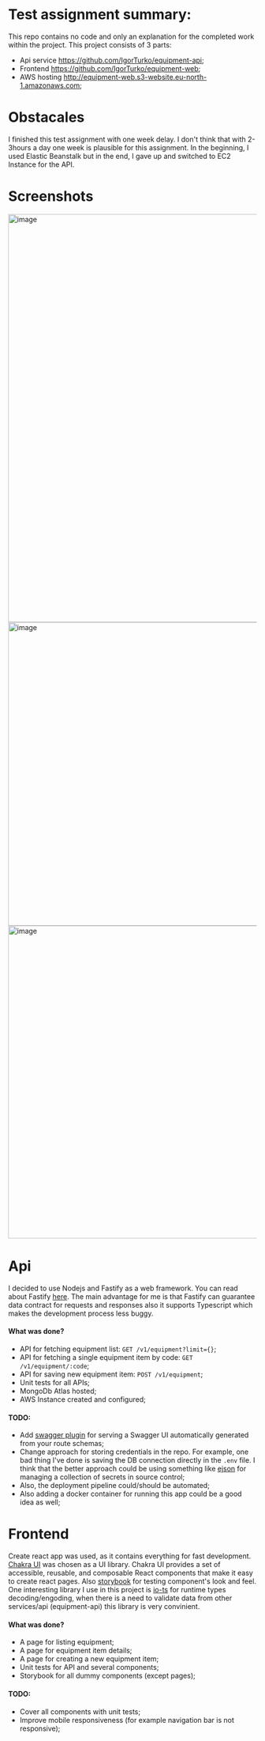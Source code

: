 # Test assignment summary:
This repo contains no code and only an explanation for the completed work within the project.
This project consists of 3 parts:
- Api service https://github.com/IgorTurko/equipment-api;
- Frontend https://github.com/IgorTurko/equipment-web;
- AWS hosting http://equipment-web.s3-website.eu-north-1.amazonaws.com;

# Obstacales
I finished this test assignment with one week delay. I don't think that with 2-3hours a day one week is plausible for this assignment. In the beginning, I used Elastic Beanstalk but in the end, I gave up and switched to EC2 Instance for the API.

# Screenshots
<img width="826" alt="image" src="https://user-images.githubusercontent.com/4738307/180428044-880e0f13-2070-49b3-aae4-bebd60ede388.png">
<img width="614" alt="image" src="https://user-images.githubusercontent.com/4738307/180428111-49dc723a-b682-4ccf-bca6-eee59260278e.png">
<img width="633" alt="image" src="https://user-images.githubusercontent.com/4738307/180428321-128839cc-7b5a-46fe-92f0-44aca7bcf451.png">


# Api
I decided to use Nodejs and Fastify as a web framework. You can read about Fastify [here](https://www.fastify.io). The main advantage for me is that Fastify can guarantee data contract for requests and responses also it supports Typescript which makes the development process less buggy.

#### What was done?
- API for fetching equipment list: `GET /v1/equipment?limit={}`;
- API for fetching a single equipment item by code: `GET /v1/equipment/:code`;
- API for saving new equipment item: `POST /v1/equipment`;
- Unit tests for all APIs;
- MongoDb Atlas hosted;
- AWS Instance created and configured;

#### TODO: 
- Add [swagger plugin](https://github.com/fastify/fastify-swagger) for serving a Swagger UI automatically generated from your route schemas;
- Change approach for storing credentials in the repo. For example, one bad thing I've done is saving the DB connection directly in the `.env` file. I think that the better approach could be using something like [ejson](https://github.com/Shopify/ejson) for managing a collection of secrets in source control;
- Also, the deployment pipeline could/should be automated;
- Also adding a docker container for running this app could be a good idea as well;

# Frontend
Create react app was used, as it contains everything for fast development. [Chakra UI](https://chakra-ui.com/) was chosen as a UI library. Chakra UI provides a set of accessible, reusable, and composable React components that make it easy to create react pages. Also [storybook](https://storybook.js.org) for testing component's look and feel. One interesting library I use in this project is [io-ts](https://github.com/gcanti/io-ts) for runtime types decoding/engoding, when there is a need to validate data from other services/api (equipment-api) this library is very convinient.

#### What was done?
- A page for listing equipment;
- A page for equipment item details;
- A page for creating a new equipment item;
- Unit tests for API and several components;
- Storybook for all dummy components (except pages);

#### TODO: 
- Cover all components with unit tests;
- Improve mobile responsiveness (for example navigation bar is not responsive);
